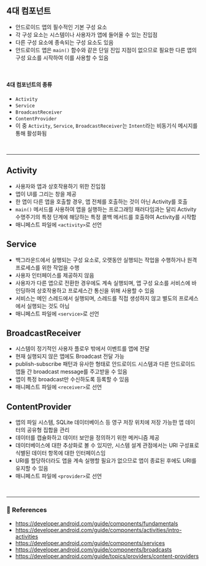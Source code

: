 ## 4대 컴포넌트
* 안드로이드 앱의 필수적인 기본 구성 요소
* 각 구성 요소는 시스템이나 사용자가 앱에 들어올 수 있는 진입점
* 다른 구성 요소에 종속되는 구성 요소도 있음
* 안드로이드 앱은 `main()` 함수와 같은 단일 진입 지점이 없으므로 필요한 다른 앱의 구성 요소를 시작하여 이를 사용할 수 있음
<br>

#### 4대 컴포넌트의 종류
* `Activity`
* `Service`
* `BroadcastReceiver`
* `ContentProvider`
* 이 중 `Activity`, `Service`, `BroadcastReceiver`는 `Intent`라는 비동기식 메시지를 통해 활성화됨
<br>

---
## Activity
* 사용자와 앱과 상호작용하기 위한 진입점
* 앱이 UI를 그리는 창을 제공
* 한 앱이 다른 앱을 호출할 경우, 앱 전체를 호출하는 것이 아닌 Activity를 호출
* `main()` 메서드를 사용하여 앱을 실행하는 프로그래밍 패러다임과는 달리 Activity 수명주기의 특정 단계에 해당하는 특정 콜백 메서드를 호출하여 Activity를 시작함
* 매니페스트 파일에 `<activity>`로 선언

## Service
* 백그라운드에서 실행되는 구성 요소로, 오랫동안 실행되는 작업을 수행하거나 원격 프로세스를 위한 작업을 수행
* 사용자 인터페이스를 제공하지 않음
* 사용자가 다른 앱으로 전환한 경우에도 계속 실행되며, 앱 구성 요소를 서비스에 바인딩하여 상호작용하고 프로세스간 통신을 위해 사용할 수 있음
* 서비스는 메인 스레드에서 실행되며, 스레드를 직접 생성하지 않고 별도의 프로세스에서 실행되는 것도 아님
* 매니페스트 파일에 `<service>`로 선언

## BroadcastReceiver
* 시스템이 정기적인 사용자 플로우 밖에서 이벤트를 앱에 전달
* 현재 실행되지 않은 앱에도 Broadcast 전달 가능
* publish-subscribe 패턴과 유사한 형태로 안드로이드 시스템과 다른 안드로이드 앱들 간 broadcast message를 주고받을 수 있음
* 앱이 특정 broadcast만 수신하도록 등록할 수 있음
* 매니페스트 파일에 `<receiver>`로 선언

## ContentProvider
* 앱의 파일 시스템, SQLite 데이터베이스 등 영구 저장 위치에 저장 가능한 앱 데이터의 공유형 집합을 관리
* 데이터를 캡슐화하고 데이터 보안을 정의하기 위한 메커니즘 제공
* 데이터베이스에 대한 추상화로 볼 수 있지만, 시스템 설계 관점에서는 URI 구성표로 식별된 데이터 항목에 대한 인터페이스임
* URI를 할당하더라도 앱을 계속 실행할 필요가 없으므로 앱이 종료된 후에도 URI를 유지할 수 있음
* 매니페스트 파일에 `<provider>`로 선언
<br>

---
### 📝 References
* https://developer.android.com/guide/components/fundamentals
* https://developer.android.com/guide/components/activities/intro-activities
* https://developer.android.com/guide/components/services
* https://developer.android.com/guide/components/broadcasts
* https://developer.android.com/guide/topics/providers/content-providers
